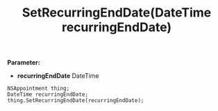 ﻿---
uid: crmscript_ref_NSAppointment_SetRecurringEndDate
title: SetRecurringEndDate(DateTime recurringEndDate)
intellisense: NSAppointment.SetRecurringEndDate
keywords: NSAppointment, GetRecurringEndDate
so.topic: reference
---



**Parameter:** 
 - **recurringEndDate** DateTime

```crmscript
NSAppointment thing;
DateTime recurringEndDate;
thing.SetRecurringEndDate(recurringEndDate);
```

